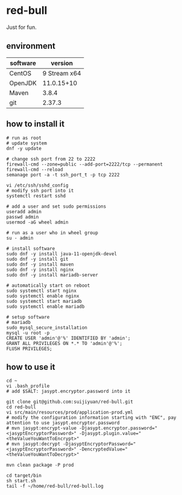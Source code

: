 # red-bull

Just for fun.

## environment

| software | version      |
|----------|--------------|
| CentOS   | 9 Stream x64 |
| OpenJDK  | 11.0.15+10   |
| Maven    | 3.8.4        |
| git      | 2.37.3       |

## how to install it

```shell
# run as root
# update system
dnf -y update

# change ssh port from 22 to 2222
firewall-cmd --zone=public --add-port=2222/tcp --permanent
firewall-cmd --reload
semanage port -a -t ssh_port_t -p tcp 2222

vi /etc/ssh/sshd_config
# modify ssh port into it
systemctl restart sshd

# add a user and set sudo permissions
useradd admin
passwd admin
usermod -aG wheel admin

# run as a user who in wheel group
su - admin

# install software
sudo dnf -y install java-11-openjdk-devel
sudo dnf -y install git
sudo dnf -y install maven
sudo dnf -y install nginx
sudo dnf -y install mariadb-server

# automatically start on reboot
sudo systemctl start nginx
sudo systemctl enable nginx
sudo systemctl start mariadb
sudo systemctl enable mariadb

# setup software
# mariadb
sudo mysql_secure_installation
mysql -u root -p
CREATE USER 'admin'@'%' IDENTIFIED BY 'admin';
GRANT ALL PRIVILEGES ON *.* TO 'admin'@'%';
FLUSH PRIVILEGES;
```

## how to use it

```shell
cd ~
vi .bash_profile
# add $SALT: jasypt.encryptor.password into it

git clone git@github.com:suijiyuan/red-bull.git
cd red-bull
vi src/main/resources/prod/application-prod.yml
# modify the configuration information starting with "ENC", pay attention to use jasypt.encryptor.password
# mvn jasypt:encrypt-value -Djasypt.encryptor.password="<jasyptEncryptorPassword>" -Djasypt.plugin.value="<theValueYouWantToEncrypt>"
# mvn jasypt:decrypt -DjasyptEncryptorPassword="<jasyptEncryptorPassword>" -DencryptedValue="<theValueYouWantToDecrypt>"

mvn clean package -P prod

cd target/bin
sh start.sh
tail -f ~/home/red-bull/red-bull.log
```